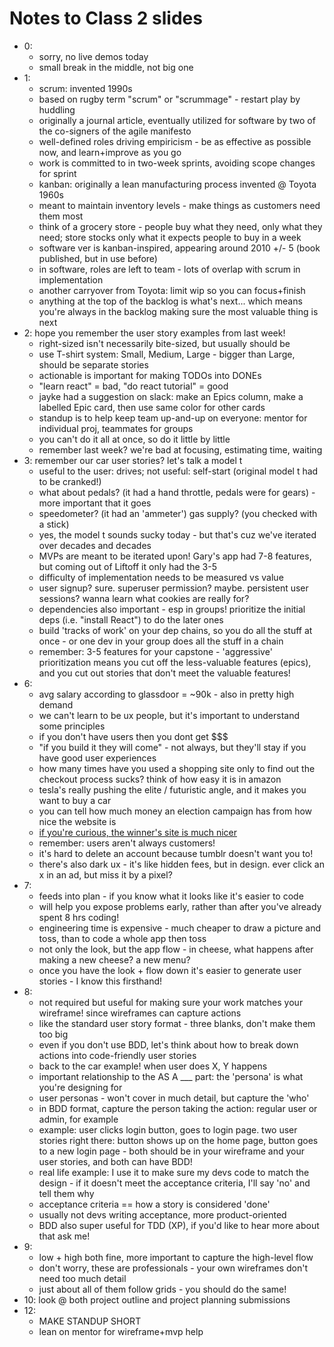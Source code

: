 # Notes to Class 2 slides

* 0:
  * sorry, no live demos today
  * small break in the middle, not big one
* 1:
  * scrum: invented 1990s
  * based on rugby term "scrum" or "scrummage" - restart play by huddling
  * originally a journal article, eventually utilized for software by two of the co-signers of the agile manifesto
  * well-defined roles driving empiricism - be as effective as possible now, and learn+improve as you go
  * work is committed to in two-week sprints, avoiding scope changes for sprint
  * kanban: originally a lean manufacturing process invented @ Toyota 1960s
  * meant to maintain inventory levels - make things as customers need them most
  * think of a grocery store - people buy what they need, only what they need; store stocks only what it expects people to buy in a week
  * software ver is kanban-inspired, appearing around 2010 +/- 5 (book published, but in use before)
  * in software, roles are left to team - lots of overlap with scrum in implementation
  * another carryover from Toyota: limit wip so you can focus+finish
  * anything at the top of the backlog is what's next... which means you're always in the backlog making sure the most valuable thing is next
* 2: hope you remember the user story examples from last week!
  * right-sized isn't necessarily bite-sized, but usually should be
  * use T-shirt system: Small, Medium, Large - bigger than Large, should be separate stories
  * actionable is important for making TODOs into DONEs
  * "learn react" = bad, "do react tutorial" = good
  * jayke had a suggestion on slack: make an Epics column, make a labelled Epic card, then use same color for other cards
  * standup is to help keep team up-and-up on everyone: mentor for individual proj, teammates for groups
  * you can't do it all at once, so do it little by little
  * remember last week? we're bad at focusing, estimating time, waiting
* 3: remember our car user stories? let's talk a model t
  * useful to the user: drives; not useful: self-start (original model t had to be cranked!)
  * what about pedals? (it had a hand throttle, pedals were for gears) - more important that it goes
  * speedometer? (it had an 'ammeter') gas supply? (you checked with a stick)
  * yes, the model t sounds sucky today - but that's cuz we've iterated over decades and decades
  * MVPs are meant to be iterated upon! Gary's app had 7-8 features, but coming out of Liftoff it only had the 3-5
  * difficulty of implementation needs to be measured vs value
  * user signup? sure. superuser permission? maybe. persistent user sessions? wanna learn what cookies are really for?
  * dependencies also important - esp in groups! prioritize the initial deps (i.e. "install React") to do the later ones
  * build 'tracks of work' on your dep chains, so you do all the stuff at once - or one dev in your group does all the stuff in a chain
  * remember: 3-5 features for your capstone - 'aggressive' prioritization means you cut off the less-valuable features (epics), and you cut out stories that don't meet the valuable features!
* 6:
  * avg salary according to glassdoor = ~90k - also in pretty high demand
  * we can't learn to be ux people, but it's important to understand some principles
  * if you don't have users then you dont get $$$
  * "if you build it they will come" - not always, but they'll stay if you have good user experiences
  * how many times have you used a shopping site only to find out the checkout process sucks? think of how easy it is in amazon
  * tesla's really pushing the elite / futuristic angle, and it makes you want to buy a car
  * you can tell how much money an election campaign has from how nice the website is
  * [if you're curious, the winner's site is much nicer](http://web.archive.org/web/20160728073509/http://billeigel.com/issues)
  * remember: users aren't always customers!
  * it's hard to delete an account because tumblr doesn't want you to!
  * there's also dark ux - it's like hidden fees, but in design. ever click an x in an ad, but miss it by a pixel?
* 7:
  * feeds into plan - if you know what it looks like it's easier to code
  * will help you expose problems early, rather than after you've already spent 8 hrs coding!
  * engineering time is expensive - much cheaper to draw a picture and toss, than to code a whole app then toss
  * not only the look, but the app flow - in cheese, what happens after making a new cheese? a new menu?
  * once you have the look + flow down it's easier to generate user stories - I know this firsthand!
* 8:
  * not required but useful for making sure your work matches your wireframe! since wireframes can capture actions
  * like the standard user story format - three blanks, don't make them too big
  * even if you don't use BDD, let's think about how to  break down actions into code-friendly user stories
  * back to the car example! when user does X, Y happens
  * important relationship to the AS A ___ part: the 'persona' is what you're designing for
  * user personas - won't cover in much detail, but capture the 'who'
  * in BDD format, capture the person taking the action: regular user or admin, for example
  * example: user clicks login button, goes to login page. two user stories right there: button shows up on the home page, button goes to a new login page - both should be in your wireframe and your user stories, and both can have BDD!
  * real life example: I use it to make sure my devs code to match the design - if it doesn't meet the acceptance criteria, I'll say 'no' and tell them why
  * acceptance criteria == how a story is considered 'done'
  * usually not devs writing acceptance, more product-oriented
  * BDD also super useful for TDD (XP), if you'd like to hear more about that ask me!
* 9:
  * low + high both fine, more important to capture the high-level flow
  * don't worry, these are professionals - your own wireframes don't need too much detail
  * just about all of them follow grids - you should do the same!
* 10: look @ both project outline and project planning submissions
* 12:
  * MAKE STANDUP SHORT
  * lean on mentor for wireframe+mvp help
